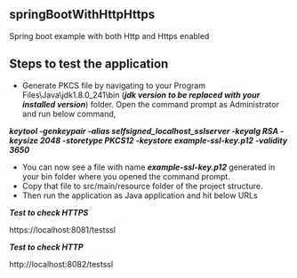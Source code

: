 ## springBootWithHttpHttps
Spring boot example with both Http and Https enabled

## Steps to test the application
- Generate PKCS file by navigating to your Program Files\Java\jdk1.8.0_241\bin (***jdk version to be replaced with your installed version***) folder. Open the command prompt as Administrator and run below command,

***keytool -genkeypair -alias selfsigned_localhost_sslserver -keyalg RSA -keysize 2048 -storetype PKCS12 -keystore example-ssl-key.p12 -validity 3650***

- You can now see a file with name ***example-ssl-key.p12*** generated in your bin folder where you opened the command prompt.
- Copy that file to src/main/resource folder of the project structure.
- Then run the application as Java application and hit below URLs

***Test to check HTTPS***

https://localhost:8081/testssl

***Test to check HTTP***

http://localhost:8082/testssl
